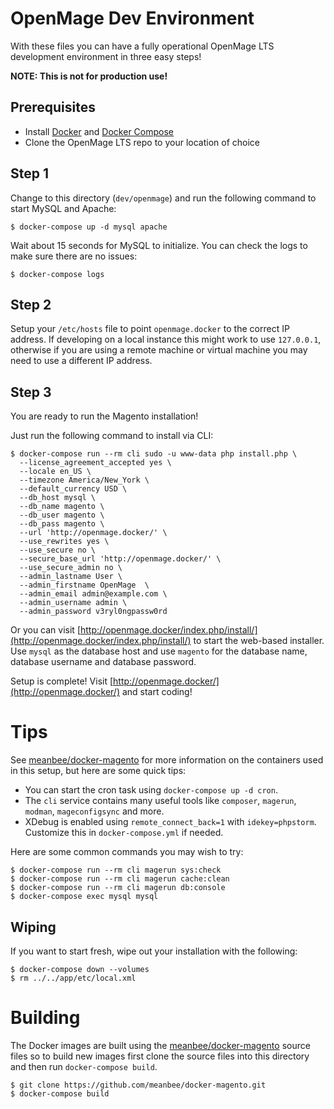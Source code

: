 OpenMage Dev Environment
===

With these files you can have a fully operational OpenMage LTS development environment in three easy steps!

**NOTE: This is not for production use!**

## Prerequisites

- Install [Docker](https://docs.docker.com/get-docker/) and [Docker Compose](https://docs.docker.com/compose/install/)
- Clone the OpenMage LTS repo to your location of choice

## Step 1

Change to this directory (`dev/openmage`) and run the following command to start MySQL and Apache:

```
$ docker-compose up -d mysql apache
```

Wait about 15 seconds for MySQL to initialize. You can check the logs to make sure there are no issues:

```
$ docker-compose logs
```

## Step 2

Setup your `/etc/hosts` file to point `openmage.docker` to the correct IP address. If developing on a local instance
this might work to use `127.0.0.1`, otherwise if you are using a remote machine or virtual machine you may need to use
a different IP address.

## Step 3

You are ready to run the Magento installation!

Just run the following command to install via CLI:

```
$ docker-compose run --rm cli sudo -u www-data php install.php \
  --license_agreement_accepted yes \
  --locale en_US \
  --timezone America/New_York \
  --default_currency USD \
  --db_host mysql \
  --db_name magento \
  --db_user magento \
  --db_pass magento \
  --url 'http://openmage.docker/' \
  --use_rewrites yes \
  --use_secure no \
  --secure_base_url 'http://openmage.docker/' \
  --use_secure_admin no \
  --admin_lastname User \
  --admin_firstname OpenMage  \
  --admin_email admin@example.com \
  --admin_username admin \
  --admin_password v3ryl0ngpassw0rd
```

Or you can visit [http://openmage.docker/index.php/install/](http://openmage.docker/index.php/install/) to start the web-based installer.
Use `mysql` as the database host and use `magento` for the database name, database username and database password.

Setup is complete! Visit [http://openmage.docker/](http://openmage.docker/) and start coding!

Tips
===

See [meanbee/docker-magento](https://github.com/meanbee/docker-magento) for more information on the containers
used in this setup, but here are some quick tips:

- You can start the cron task using `docker-compose up -d cron`.
- The `cli` service contains many useful tools like `composer`, `magerun`, `modman`, `mageconfigsync` and more.
- XDebug is enabled using `remote_connect_back=1` with `idekey=phpstorm`. Customize this in `docker-compose.yml` if needed.

Here are some common commands you may wish to try:

```
$ docker-compose run --rm cli magerun sys:check
$ docker-compose run --rm cli magerun cache:clean
$ docker-compose run --rm cli magerun db:console
$ docker-compose exec mysql mysql
```

Wiping
---

If you want to start fresh, wipe out your installation with the following:

```
$ docker-compose down --volumes
$ rm ../../app/etc/local.xml
```

Building
===

The Docker images are built using the [meanbee/docker-magento](https://github.com/meanbee/docker-magento) source files so to build new images first
clone the source files into this directory and then run `docker-compose build`. 

```
$ git clone https://github.com/meanbee/docker-magento.git
$ docker-compose build
```
